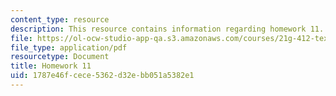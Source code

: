 ```yaml
---
content_type: resource
description: This resource contains information regarding homework 11.
file: https://ol-ocw-studio-app-qa.s3.amazonaws.com/courses/21g-412-texts-topics-and-times-in-german-literature-fall-2009/1787e46fcece5362d32ebb051a5382e1_MIT21G_412F09_hw11.pdf
file_type: application/pdf
resourcetype: Document
title: Homework 11
uid: 1787e46f-cece-5362-d32e-bb051a5382e1
---
```

